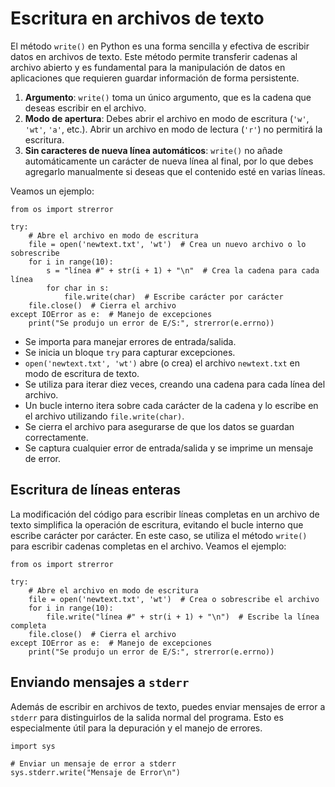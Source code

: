 # Escritura en archivos de texto

El método `write()` en Python es una forma sencilla y efectiva de escribir datos en archivos de texto. Este método permite transferir cadenas al archivo abierto y es fundamental para la manipulación de datos en aplicaciones que requieren guardar información de forma persistente.

1. **Argumento**: `write()` toma un único argumento, que es la cadena que deseas escribir en el archivo.
2. **Modo de apertura**: Debes abrir el archivo en modo de escritura (`'w'`, `'wt'`, `'a'`, etc.). Abrir un archivo en modo de lectura (`'r'`) no permitirá la escritura.
3. **Sin caracteres de nueva línea automáticos**: `write()` no añade automáticamente un carácter de nueva línea al final, por lo que debes agregarlo manualmente si deseas que el contenido esté en varias líneas.

Veamos un ejemplo:

```
from os import strerror

try:
    # Abre el archivo en modo de escritura
    file = open('newtext.txt', 'wt')  # Crea un nuevo archivo o lo sobrescribe
    for i in range(10):
        s = "línea #" + str(i + 1) + "\n"  # Crea la cadena para cada línea
        for char in s:
            file.write(char)  # Escribe carácter por carácter
    file.close()  # Cierra el archivo
except IOError as e:  # Manejo de excepciones
    print("Se produjo un error de E/S:", strerror(e.errno))
```

* Se importa para manejar errores de entrada/salida.
* Se inicia un bloque `try` para capturar excepciones.
* `open('newtext.txt', 'wt')` abre (o crea) el archivo `newtext.txt` en modo de escritura de texto.
* Se utiliza para iterar diez veces, creando una cadena para cada línea del archivo.
* Un bucle interno itera sobre cada carácter de la cadena y lo escribe en el archivo utilizando `file.write(char)`.
* Se cierra el archivo para asegurarse de que los datos se guardan correctamente.
* Se captura cualquier error de entrada/salida y se imprime un mensaje de error.

## Escritura de líneas enteras

La modificación del código para escribir líneas completas en un archivo de texto simplifica la operación de escritura, evitando el bucle interno que escribe carácter por carácter. En este caso, se utiliza el método `write()` para escribir cadenas completas en el archivo. Veamos el ejemplo:

```
from os import strerror

try:
    # Abre el archivo en modo de escritura
    file = open('newtext.txt', 'wt')  # Crea o sobrescribe el archivo
    for i in range(10):
        file.write("línea #" + str(i + 1) + "\n")  # Escribe la línea completa
    file.close()  # Cierra el archivo
except IOError as e:  # Manejo de excepciones
    print("Se produjo un error de E/S:", strerror(e.errno))
```

## Enviando mensajes a `stderr`

Además de escribir en archivos de texto, puedes enviar mensajes de error a `stderr` para distinguirlos de la salida normal del programa. Esto es especialmente útil para la depuración y el manejo de errores.

```
import sys

# Enviar un mensaje de error a stderr
sys.stderr.write("Mensaje de Error\n")
```


